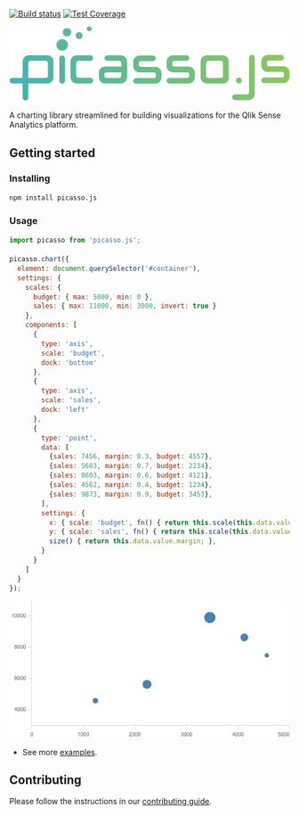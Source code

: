 [![Build status](https://circleci.com/gh/qlik-trial/picasso.js.svg?style=shield&circle-token=b2d43b9cac73c7cad1637e2c2e435d7786b3ae8f)](https://circleci.com/gh/qlik-trial/picasso.js)
[![Test Coverage](https://codeclimate.com/repos/59a6c382541122029c0011ce/badges/1283e4d0c3b6981599f2/coverage.svg)](https://codeclimate.com/repos/59a6c382541122029c0011ce/coverage)

![picasso.js](docs/assets/picassojs.png)

A charting library streamlined for building visualizations for the Qlik Sense Analytics platform.

## Getting started

### Installing

```sh
npm install picasso.js
```

### Usage

```js
import picasso from 'picasso.js';

picasso.chart({
  element: document.querySelector('#container'),
  settings: {
    scales: {
      budget: { max: 5000, min: 0 },
      sales: { max: 11000, min: 3000, invert: true }
    },
    components: [
      {
        type: 'axis',
        scale: 'budget',
        dock: 'bottom'
      },
      {
        type: 'axis',
        scale: 'sales',
        dock: 'left'
      },
      {
        type: 'point',
        data: [
          {sales: 7456, margin: 0.3, budget: 4557},
          {sales: 5603, margin: 0.7, budget: 2234},
          {sales: 8603, margin: 0.6, budget: 4121},
          {sales: 4562, margin: 0.4, budget: 1234},
          {sales: 9873, margin: 0.9, budget: 3453},
        ],
        settings: {
          x: { scale: 'budget', fn() { return this.scale(this.data.value.budget); } },
          y: { scale: 'sales', fn() { return this.scale(this.data.value.sales); } },
          size() { return this.data.value.margin; },
        }
      }
    ]
  }
});
```

![Bubbles](website/static/img/bubbles.png)

* See more [examples](./examples/).

## Contributing

Please follow the instructions in our [contributing guide](./.github/CONTRIBUTING.md).
